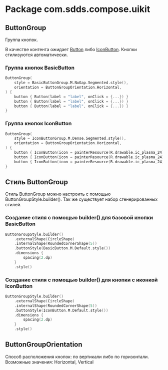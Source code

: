 # Package com.sdds.compose.uikit

## ButtonGroup

Группа кнопок.

В качестве контента ожидает [Button](ButtonUsage) либо [IconButton](ButtonUsage). Кнопки стилизуются автоматически.

### Группа кнопок BasicButton
```kotlin
ButtonGroup(
    style = BasicButtonGroup.M.NoGap.Segmented.style(),
    orientation = ButtonGroupOrientation.Horizontal,
) {
    button { Button(label = "label", onClick = {...}) }
    button { Button(label = "label", onClick = {...}) }
    button { Button(label = "label", onClick = {...}) }
}
```

### Группа кнопок IconButton
```kotlin
ButtonGroup(
    style = IconButtonGroup.M.Dense.Segmented.style(),
    orientation = ButtonGroupOrientation.Horizontal,
) {
    button { IconButton(icon = painterResource(R.drawable.ic_plasma_24), onClick = {...}) }
    button { IconButton(icon = painterResource(R.drawable.ic_plasma_24), onClick = {...}) }
    button { IconButton(icon = painterResource(R.drawable.ic_plasma_24), onClick = {...}) }
}
```

## Стиль ButtonGroup

Стиль ButtonGroup можно настроить с помощью ButtonGroupStyle.builder(). 
Так же существует набор сгенерированных стилей.

### Создание стиля с помощью builder() для базовой кнопки BasicButton

```kotlin
ButtonGroupStyle.builder()
    .externalShape(CircleShape)
    .internalShape(RoundedCornerShape(5))
    .buttonStyle(BasicButton.M.Default.style())
    .dimensions {
        spacing(2.dp)
    }
    .style()
```

### Создание стиля с помощью builder() для кнопки с иконкой IconButton

```kotlin
ButtonGroupStyle.builder()
    .externalShape(CircleShape)
    .internalShape(RoundedCornerShape(5))
    .buttonStyle(IconButton.M.Default.style())
    .dimensions {
        spacing(2.dp)
    }
    .style()
```

## ButtonGroupOrientation

Способ расположения кнопок: по вертикали либо по горизонтали. Возможные значения: Horizontal, Vertical
